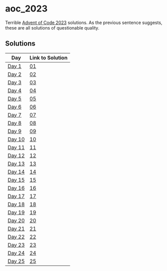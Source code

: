 # aoc_2023

Terrible [Advent of Code 2023](https://adventofcode.com/2023) solutions. As the previous sentence suggests, these are
all solutions of questionable quality.

## Solutions

| **Day**                                        | **Link to Solution** |
| ---------------------------------------------- | -------------------- |
| [Day 1](https://adventofcode.com/2022/day/1)   | [01](./day_01)       |
| [Day 2](https://adventofcode.com/2022/day/2)   | [02](./day_02)       |
| [Day 3](https://adventofcode.com/2022/day/3)   | [03](./day_03)       |
| [Day 4](https://adventofcode.com/2022/day/4)   | [04](./day_04)       |
| [Day 5](https://adventofcode.com/2022/day/5)   | [05](./day_05)       |
| [Day 6](https://adventofcode.com/2022/day/6)   | [06](./day_06)       |
| [Day 7](https://adventofcode.com/2022/day/7)   | [07](./day_07)       |
| [Day 8](https://adventofcode.com/2022/day/8)   | [08](./day_08)       |
| [Day 9](https://adventofcode.com/2022/day/9)   | [09](./day_09)       |
| [Day 10](https://adventofcode.com/2022/day/10) | [10](./day_10)       |
| [Day 11](https://adventofcode.com/2022/day/11) | [11](./day_11)       |
| [Day 12](https://adventofcode.com/2022/day/12) | [12](./day_12)       |
| [Day 13](https://adventofcode.com/2022/day/13) | [13](./day_13)       |
| [Day 14](https://adventofcode.com/2022/day/14) | [14](./day_14)       |
| [Day 15](https://adventofcode.com/2022/day/15) | [15](./day_15)       |
| [Day 16](https://adventofcode.com/2022/day/16) | [16](./day_16)       |
| [Day 17](https://adventofcode.com/2022/day/17) | [17](./day_17)       |
| [Day 18](https://adventofcode.com/2022/day/18) | [18](./day_18)       |
| [Day 19](https://adventofcode.com/2022/day/19) | [19](./day_19)       |
| [Day 20](https://adventofcode.com/2022/day/20) | [20](./day_20)       |
| [Day 21](https://adventofcode.com/2022/day/21) | [21](./day_21)       |
| [Day 22](https://adventofcode.com/2022/day/22) | [22](./day_22)       |
| [Day 23](https://adventofcode.com/2022/day/23) | [23](./day_23)       |
| [Day 24](https://adventofcode.com/2022/day/24) | [24](./day_24)       |
| [Day 25](https://adventofcode.com/2022/day/25) | [25](./day_25)       |
